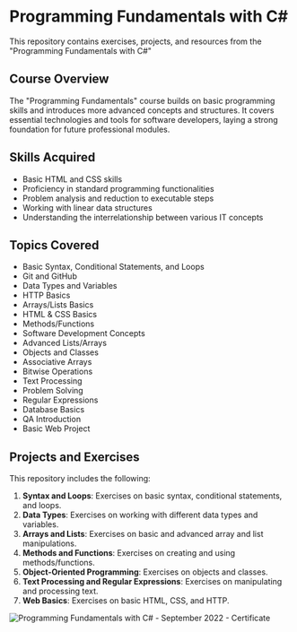 # Programming Fundamentals with C#

This repository contains exercises, projects, and resources from the "Programming Fundamentals with C#" 

## Course Overview
The "Programming Fundamentals" course builds on basic programming skills and introduces more advanced concepts and structures. It covers essential technologies and tools for software developers, laying a strong foundation for future professional modules.

## Skills Acquired

- Basic HTML and CSS skills
- Proficiency in standard programming functionalities
- Problem analysis and reduction to executable steps
- Working with linear data structures
- Understanding the interrelationship between various IT concepts

## Topics Covered
- Basic Syntax, Conditional Statements, and Loops
- Git and GitHub
- Data Types and Variables
- HTTP Basics
- Arrays/Lists Basics
- HTML & CSS Basics
- Methods/Functions
- Software Development Concepts
- Advanced Lists/Arrays
- Objects and Classes
- Associative Arrays
- Bitwise Operations
- Text Processing
- Problem Solving
- Regular Expressions
- Database Basics
- QA Introduction
- Basic Web Project

## Projects and Exercises
This repository includes the following:
1. **Syntax and Loops**: Exercises on basic syntax, conditional statements, and loops.
2. **Data Types**: Exercises on working with different data types and variables.
3. **Arrays and Lists**: Exercises on basic and advanced array and list manipulations.
4. **Methods and Functions**: Exercises on creating and using methods/functions.
5. **Object-Oriented Programming**: Exercises on objects and classes.
6. **Text Processing and Regular Expressions**: Exercises on manipulating and processing text.
7. **Web Basics**: Exercises on basic HTML, CSS, and HTTP.


![Programming Fundamentals with C# - September 2022 - Certificate](https://github.com/IvanAbadjiev/ProgrammingFundamentalsWithCSharpSeptember2022/assets/107812744/3e4261b9-7e93-4617-9d9e-46aee431b7c4)

